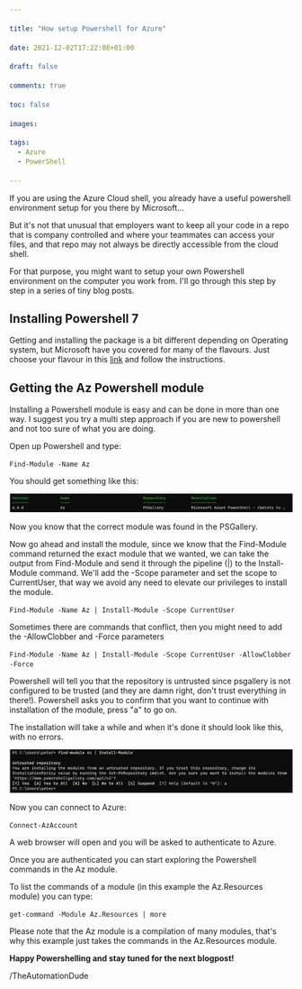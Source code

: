 ```yaml
--- 

title: "How setup Powershell for Azure" 

date: 2021-12-02T17:22:08+01:00 

draft: false 

comments: true 

toc: false

images:

tags:
  - Azure
  - PowerShell

--- 
```


 If you are using the Azure Cloud shell, you already have a useful powershell environment setup for you there by Microsoft...

 But it's not that unusual that employers want to keep all your code in a repo that is company controlled and where your teammates can access your files, and that repo may not always be directly accessible from the cloud shell.

 For that purpose, you might want to setup your own Powershell environment on the computer you work from. I'll go through this step by step in a series of tiny blog posts.

 ## Installing Powershell 7
 Getting and installing the package is a bit different depending on Operating system, but Microsoft have you covered for many of the flavours. Just choose your flavour in this [link](https://docs.microsoft.com/en-us/powershell/scripting/install/installing-powershell?view=powershell-7.2) and follow the instructions.

 ## Getting the Az Powershell module
 Installing a Powershell module is easy and can be done in more than one way. I suggest you try a multi step approach if you are new to powershell and not too sure of what you are doing.

 Open up Powershell and type:

 `Find-Module -Name Az`

 You should get something like this:

![Module found!](./SetupAzPowershell.jpg)

Now you know that the correct module was found in the PSGallery.

Now go ahead and install the module, since we know that the Find-Module command returned the exact module that we wanted, we can take the output from Find-Module and send it through the pipeline (|) to the Install-Module command. We'll add the -Scope parameter and set the scope to CurrentUser, that way we avoid any need to elevate our privileges to install the module.

`Find-Module -Name Az | Install-Module -Scope CurrentUser`

Sometimes there are commands that conflict, then you might need to add the -AllowClobber and -Force parameters

`Find-Module -Name Az | Install-Module -Scope CurrentUser -AllowClobber -Force`

Powershell will tell you that the repository is untrusted since psgallery is not configured to be trusted (and they are damn right, don't trust everything in there!). Powershell asks you to confirm that you want to continue with installation of the module, press "a" to go on.

The installation will take a while and when it's done it should look like this, with no errors.

![Az Module Installed!](./AzModuleInstalled.jpg)

Now you can connect to Azure:

`Connect-AzAccount`

A web browser will open and you will be asked to authenticate to Azure.

Once you are authenticated you can start exploring the Powershell commands in the Az module.

To list the commands of a module (in this example the Az.Resources module) you can type:

`get-command -Module Az.Resources | more`

Please note that the Az module is a compilation of many modules, that's why this example just takes the commands in the Az.Resources module.

**Happy Powershelling and stay tuned for the next blogpost!**

/TheAutomationDude


